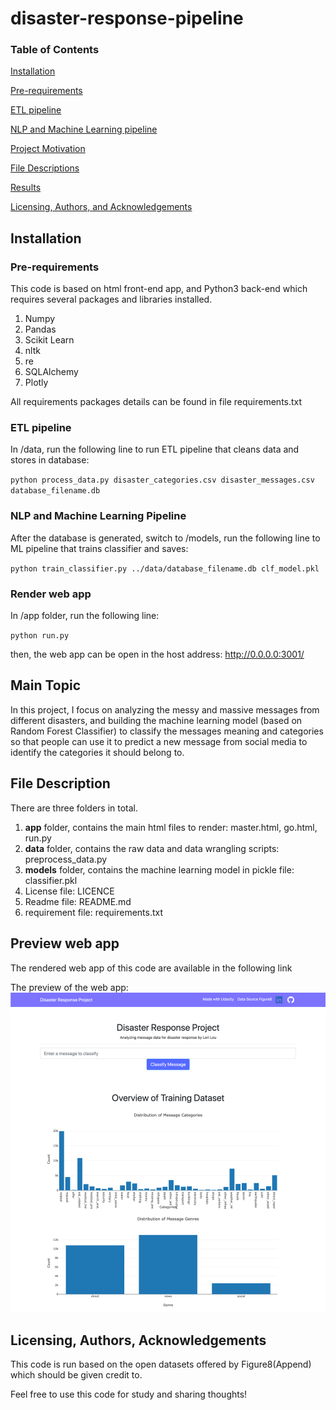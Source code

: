 # disaster-response-pipeline
### Table of Contents

[Installation](#installation)

[Pre-requirements](#requirement)

[ETL pipeline](#data)

[NLP and Machine Learning pipeline](#nlpml)

[Project Motivation](#maintopic)

[File Descriptions](#description)

[Results](#results)

[Licensing, Authors, and Acknowledgements](#license)

## Installation<a name="installation"></a>
### Pre-requirements<a name="requirement"></a>
This code is based on html front-end app, and Python3 back-end which requires several packages and libraries installed.
1. Numpy
2. Pandas
3. Scikit Learn
4. nltk
5. re
6. SQLAlchemy
7. Plotly

All requirements packages details can be found in file requirements.txt
### ETL pipeline<a name="data"></a>
In /data, run the following line to run ETL pipeline that cleans data and stores in database:

`python process_data.py disaster_categories.csv disaster_messages.csv database_filename.db`

### NLP and Machine Learning Pipeline<a name="nlpml"></a>
After the database is generated, switch to /models, run the following line to ML pipeline that trains classifier and saves:

`python train_classifier.py ../data/database_filename.db clf_model.pkl`

### Render web app
In /app folder, run the following line:

`python run.py`

then, the web app can be open in the host address: http://0.0.0.0:3001/

## Main Topic<a name="maintopic"></a>
In this project, I focus on analyzing the messy and massive messages from different disasters, and building the machine learning model (based on Random Forest Classifier) to classify the messages meaning and categories so that people can use it to predict a new message from social media to identify the categories it should belong to.

## File Description<a name="description"></a>
There are three folders in total.
1. **app** folder, contains the main html files to render: master.html, go.html, run.py
2. **data** folder, contains the raw data and data wrangling scripts: preprocess_data.py
3. **models** folder, contains the machine learning model in pickle file: classifier.pkl
4. License file: LICENCE
5. Readme file: README.md
6. requirement file: requirements.txt

## Preview web app<a name="results"></a>
The rendered web app of this code are available in the following link

The preview of the web app:
![alt text](/app/static/img/fullscreenshot.png)

## Licensing, Authors, Acknowledgements<a name="license"></a>
This code is run based on the open datasets offered by Figure8(Append) which should be given credit to.

Feel free to use this code for study and sharing thoughts!
